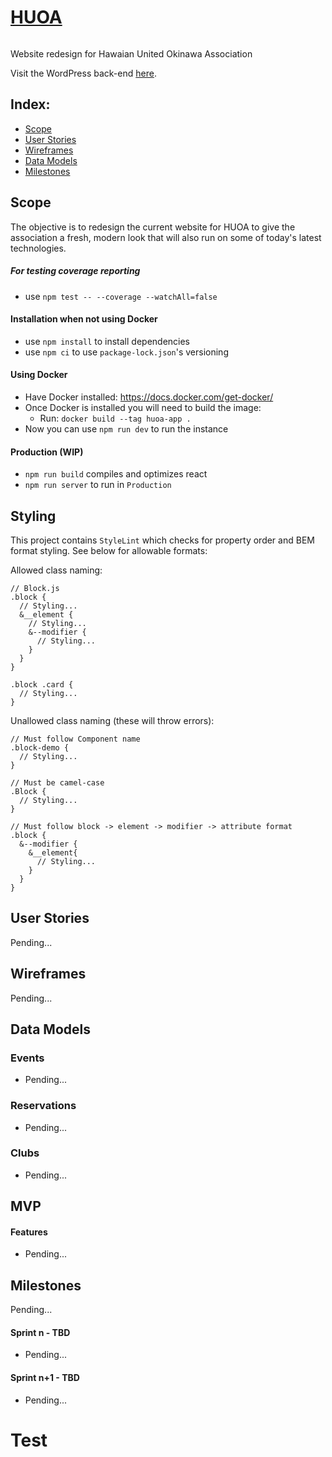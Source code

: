 # [HUOA](https://huoa.org/nuuzi/)

[![<Hawaian-United-Okinawa-Association>](https://circleci.com/gh/Hawaian-United-Okinawa-Association/huoa-react.svg?style=svg)](https://app.circleci.com/pipelines/github/Hawaian-United-Okinawa-Association/huoa-react)

Website redesign for Hawaian United Okinawa Association

Visit the WordPress back-end [here](https://github.com/masalcedo88/huoa-wp).

## Index:
- [Scope](#Scope)
- [User Stories](#user-stories)
- [Wireframes](#wireframes)
- [Data Models](#data-models)
- [Milestones](#milestones)

## Scope

The objective is to redesign the current website for HUOA to give the association a fresh, modern look that will also run on some of today's latest technologies.

##### For testing coverage reporting
- use `npm test -- --coverage --watchAll=false`

#### Installation when not using Docker
- use `npm install` to install dependencies
- use `npm ci` to use `package-lock.json`'s versioning

#### Using Docker
- Have Docker installed: https://docs.docker.com/get-docker/
- Once Docker is installed you will need to build the image:
  - Run: `docker build --tag huoa-app .`
- Now you can use `npm run dev` to run the instance

#### Production (WIP)
- `npm run build` compiles and optimizes react
- `npm run server` to run in `Production`

## Styling

This project contains `StyleLint` which checks for property order and BEM format styling. See below for allowable formats:

Allowed class naming:
```
// Block.js
.block {
  // Styling...
  &__element {
    // Styling...
    &--modifier {
      // Styling...
    }
  }
}
```
```
.block .card {
  // Styling...
}
```

Unallowed class naming (these will throw errors):
```
// Must follow Component name
.block-demo {
  // Styling...
}
```
```
// Must be camel-case
.Block {
  // Styling...
}
```
```
// Must follow block -> element -> modifier -> attribute format
.block {
  &--modifier {
    &__element{
      // Styling...
    }
  }
}
```

## User Stories

Pending...

## Wireframes

Pending...

## Data Models

### Events

- Pending...

### Reservations

- Pending...

### Clubs

- Pending...

## MVP

#### Features
- Pending...

## Milestones

Pending...

#### Sprint n - TBD
- Pending...

#### Sprint n+1 - TBD
- Pending...

# Test
